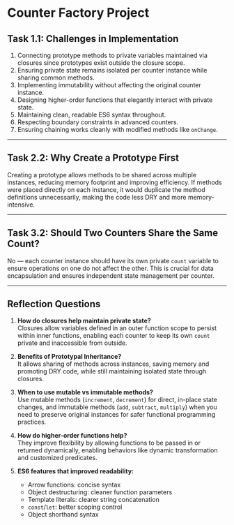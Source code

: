 # Counter Factory Project

## Task 1.1: Challenges in Implementation

1. Connecting prototype methods to private variables maintained via closures since prototypes exist outside the closure scope.
2. Ensuring private state remains isolated per counter instance while sharing common methods.
3. Implementing immutability without affecting the original counter instance.
4. Designing higher-order functions that elegantly interact with private state.
5. Maintaining clean, readable ES6 syntax throughout.
6. Respecting boundary constraints in advanced counters.
7. Ensuring chaining works cleanly with modified methods like `onChange`.

---

## Task 2.2: Why Create a Prototype First

Creating a prototype allows methods to be shared across multiple instances, reducing memory footprint and improving efficiency. If methods were placed directly on each instance, it would duplicate the method definitions unnecessarily, making the code less DRY and more memory-intensive.

---

## Task 3.2: Should Two Counters Share the Same Count?

No — each counter instance should have its own private `count` variable to ensure operations on one do not affect the other. This is crucial for data encapsulation and ensures independent state management per counter.

---

## Reflection Questions

1. **How do closures help maintain private state?**  
   Closures allow variables defined in an outer function scope to persist within inner functions, enabling each counter to keep its own `count` private and inaccessible from outside.

2. **Benefits of Prototypal Inheritance?**  
   It allows sharing of methods across instances, saving memory and promoting DRY code, while still maintaining isolated state through closures.

3. **When to use mutable vs immutable methods?**  
   Use mutable methods (`increment`, `decrement`) for direct, in-place state changes, and immutable methods (`add`, `subtract`, `multiply`) when you need to preserve original instances for safer functional programming practices.

4. **How do higher-order functions help?**  
   They improve flexibility by allowing functions to be passed in or returned dynamically, enabling behaviors like dynamic transformation and customized predicates.

5. **ES6 features that improved readability:**
   - Arrow functions: concise syntax
   - Object destructuring: cleaner function parameters
   - Template literals: clearer string concatenation
   - `const`/`let`: better scoping control
   - Object shorthand syntax
